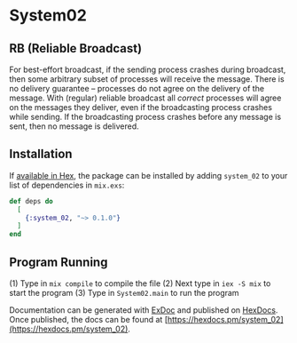 # System02

## RB (Reliable Broadcast)
For best-effort broadcast, if the sending process crashes during broadcast, then some arbitrary subset of processes will receive the message.  There is no delivery guarantee – processes do not agree on the delivery of the message.  With (regular) reliable broadcast all *correct* processes will agree on the messages they deliver, even if the broadcasting process crashes while sending.  If the broadcasting process crashes before any message is sent, then no message is delivered.

## Installation

If [available in Hex](https://hex.pm/docs/publish), the package can be installed
by adding `system_02` to your list of dependencies in `mix.exs`:

```elixir
def deps do
  [
    {:system_02, "~> 0.1.0"}
  ]
end
```

## Program Running

(1) Type in `mix compile` to compile the file
(2) Next type in `iex -S mix` to start the program
(3) Type in `System02.main` to run the program

Documentation can be generated with [ExDoc](https://github.com/elixir-lang/ex_doc)
and published on [HexDocs](https://hexdocs.pm). Once published, the docs can
be found at [https://hexdocs.pm/system_02](https://hexdocs.pm/system_02).
